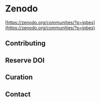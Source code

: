 # Zenodo

[https://zenodo.org/communities/?p=ipbes](https://zenodo.org/communities/?p=ipbes) 

## Contributing

## Reserve DOI

## Curation

## Contact 

